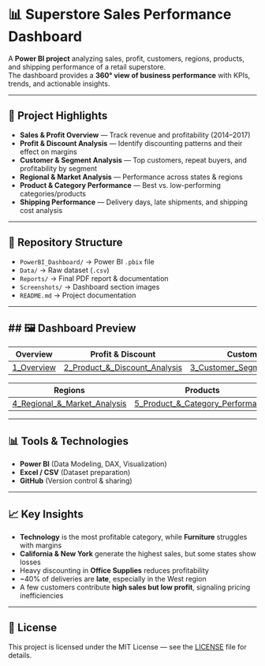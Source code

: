 # 📊 Superstore Sales Performance Dashboard

A **Power BI project** analyzing sales, profit, customers, regions, products, and shipping performance of a retail superstore.  
The dashboard provides a **360° view of business performance** with KPIs, trends, and actionable insights.

---

## 🚀 Project Highlights
- **Sales & Profit Overview** — Track revenue and profitability (2014–2017)  
- **Profit & Discount Analysis** — Identify discounting patterns and their effect on margins  
- **Customer & Segment Analysis** — Top customers, repeat buyers, and profitability by segment  
- **Regional & Market Analysis** — Performance across states & regions  
- **Product & Category Performance** — Best vs. low-performing categories/products  
- **Shipping Performance** — Delivery days, late shipments, and shipping cost analysis  

---

## 📂 Repository Structure
- `PowerBI_Dashboard/` → Power BI `.pbix` file  
- `Data/` → Raw dataset (`.csv`)  
- `Reports/` → Final PDF report & documentation  
- `Screenshots/` → Dashboard section images  
- `README.md` → Project documentation  

---

## ## 🖼️ Dashboard Preview

| Overview        | Profit & Discount                | Customers                         |
| --------------- | -------------------------------- | --------------------------------- |
| [1_Overview](<img width="1281" height="722" alt="Image" src="https://github.com/user-attachments/assets/5588e560-93ee-4883-9928-028b67ebed78" />) | [2_Product_&_Discount_Analysis](screenshots/2_Profit_&_Discount_Analysis.png) | [3_Customer_Segment_Analysis](screenshots/3_Customer_&_Segment_Analysis.png) |

| Regions                          | Products                             | Shipping                              |
| -------------------------------- | ------------------------------------ | ------------------------------------- |
| [4_Regional_&_Market_Analysis](screenshots/4_Regional_&_Market_Analysis.png) | [5_Product_&_Category_Performance](screenshots/5_Product_&_Category_Performance.png) | [6_Shipping_&_Delivery_Performance.png](screenshots/6_Shipping_&_Delivery_Performance.png) |


---

## 📊 Tools & Technologies
- **Power BI** (Data Modeling, DAX, Visualization)  
- **Excel / CSV** (Dataset preparation)  
- **GitHub** (Version control & sharing)  

---

## 📈 Key Insights
- **Technology** is the most profitable category, while **Furniture** struggles with margins  
- **California & New York** generate the highest sales, but some states show losses  
- Heavy discounting in **Office Supplies** reduces profitability  
- ~40% of deliveries are **late**, especially in the West region  
- A few customers contribute **high sales but low profit**, signaling pricing inefficiencies  

---

## 📜 License
This project is licensed under the MIT License — see the [LICENSE](LICENSE) file for details.
